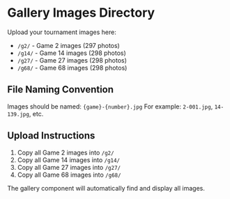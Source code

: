 # Gallery Images Directory

Upload your tournament images here:

- `/g2/` - Game 2 images (297 photos)
- `/g14/` - Game 14 images (298 photos)  
- `/g27/` - Game 27 images (298 photos)
- `/g68/` - Game 68 images (298 photos)

## File Naming Convention
Images should be named: `{game}-{number}.jpg`
For example: `2-001.jpg`, `14-139.jpg`, etc.

## Upload Instructions
1. Copy all Game 2 images into `/g2/`
2. Copy all Game 14 images into `/g14/`
3. Copy all Game 27 images into `/g27/`
4. Copy all Game 68 images into `/g68/`

The gallery component will automatically find and display all images.